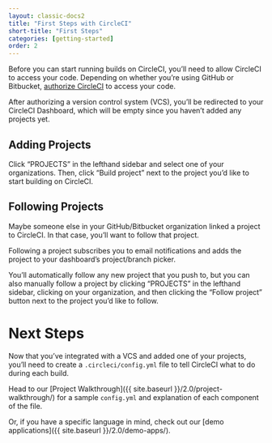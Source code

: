 ```yaml
---
layout: classic-docs2
title: "First Steps with CircleCI"
short-title: "First Steps"
categories: [getting-started]
order: 2
---
```


Before you can start running builds on CircleCI, you’ll need to allow CircleCI to access your code. Depending on whether you’re using GitHub or Bitbucket, [authorize CircleCI](https://circleci.com/signup/) to access your code.

After authorizing a version control system (VCS), you’ll be redirected to your CircleCI Dashboard, which will be empty since you haven’t added any projects yet.

## Adding Projects

Click “PROJECTS” in the lefthand sidebar and select one of your organizations. Then, click “Build project” next to the project you’d like to start building on CircleCI.

## Following Projects

Maybe someone else in your GitHub/Bitbucket organization linked a project to CircleCI. In that case, you’ll want to follow that project.

Following a project subscribes you to email notifications and adds the project to your dashboard’s project/branch picker.

You’ll automatically follow any new project that you push to, but you can also manually follow a project by clicking “PROJECTS” in the lefthand sidebar, clicking on your organization, and then clicking the “Follow project” button next to the project you’d like to follow.

# Next Steps

Now that you’ve integrated with a VCS and added one of your projects, you’ll need to create a `.circleci/config.yml` file to tell CircleCI what to do during each build.

Head to our [Project Walkthrough]({{ site.baseurl }}/2.0/project-walkthrough/) for a sample `config.yml` and explanation of each component of the file.

Or, if you have a specific language in mind, check out our [demo applications]({{ site.baseurl }}/2.0/demo-apps/).
